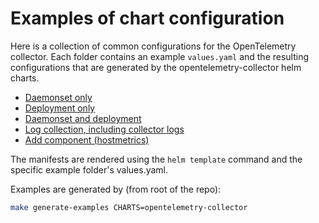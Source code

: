 # Examples of chart configuration

Here is a collection of common configurations for the OpenTelemetry collector. Each folder contains an example `values.yaml` and the resulting configurations that are generated by the opentelemetry-collector helm charts.

- [Daemonset only](daemonset-only)
- [Deployment only](deployment-only)
- [Daemonset and deployment](daemonset-and-deployment)
- [Log collection, including collector logs](daemonset-collector-logs)
- [Add component (hostmetrics)](daemonset-hostmetrics)

The manifests are rendered using the `helm template` command and the specific example folder's values.yaml.

Examples are generated by (from root of the repo):

```sh
make generate-examples CHARTS=opentelemetry-collector
```
